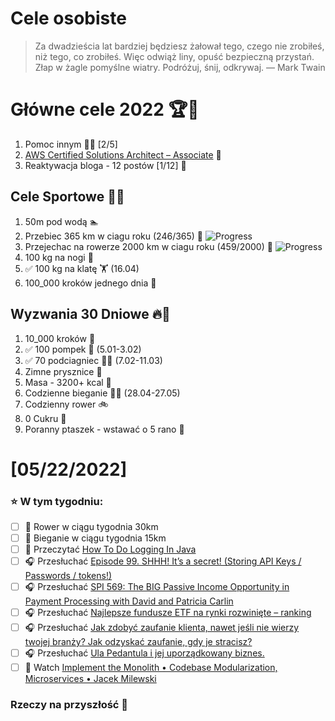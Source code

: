 Cele osobiste
==============
> Za dwadzieścia lat bardziej będziesz żałował tego, czego nie zrobiłeś, niż tego, co zrobiłeś. Więc odwiąż liny, opuść bezpieczną przystań. Złap w żagle pomyślne wiatry. Podróżuj, śnij, odkrywaj.
> — Mark Twain

# Główne cele 2022 🏆🥇
1. Pomoc innym 🧚‍♂️ [2/5]
2. [AWS Certified Solutions Architect – Associate](https://aws.amazon.com/certification/certified-solutions-architect-associate/) 📜
3. Reaktywacja bloga - 12 postów [1/12] 📝

## Cele Sportowe 💪🥈
1. 50m pod wodą 🏊
2. Przebiec 365 km w ciagu roku (246/365) 🏃 ![Progress](https://progress-bar.dev/67/)
3. Przejechac na rowerze 2000 km w ciagu roku (459/2000) 🚴 ![Progress](https://progress-bar.dev/22/)
4. 100 kg na nogi 🦵
5. ✅ 100 kg na klatę 🏋️ (16.04)
6. 100_000 kroków jednego dnia 🚶

## Wyzwania 30 Dniowe 🔥🥉
1. 10_000 kroków 🦶
2. ✅ 100 pompek 🙇 (5.01-3.02)
3. ✅ 70 podciagniec 🏋️‍♂️ (7.02-11.03)
4. Zimne prysznice 🚿
5. Masa - 3200+ kcal 🍌
6. Codzienne bieganie 🏃‍♀️ (28.04-27.05)
7. Codzienny rower 🚲
8. 0 Cukru 🎂
9. Poranny ptaszek - wstawać o 5 rano 🌅

# [05/22/2022]
### ⭐ W tym tygodniu:
- [ ] 🚴 Rower w ciągu tygodnia 30km
- [ ] 🏃 Bieganie w ciągu tygodnia 15km
- [ ] 📗 Przeczytać [How To Do Logging In Java](https://www.marcobehler.com/guides/java-logging)
- [ ] 🎧 Przesłuchać [Episode 99. SHHH! It’s a secret! (Storing API Keys / Passwords / tokens!)](https://www.javapubhouse.com/2022/01/episode-99-shhh-its-a-secret-storing-api-keys-passwords-tokens.html)
- [ ] 🎧 Przesłuchać [SPI 569: The BIG Passive Income Opportunity in Payment Processing with David and Patricia Carlin](https://www.smartpassiveincome.com/podcasts/spi-569-the-big-passive-income-opportunity-in-payment-processing/)
- [ ] 🎧 Przesłuchać [Najlepsze fundusze ETF na rynki rozwinięte – ranking](https://inwestomat.eu/najlepsze-fundusze-etf-na-rynki-rozwiniete/)
- [ ] 🎧 Przesłuchać [Jak zdobyć zaufanie klienta, nawet jeśli nie wierzy twojej branży? Jak odzyskać zaufanie, gdy je stracisz?](https://malawielkafirma.pl/jak-zdobyc-lub-odzyskac-zaufanie/)
- [ ] 🎧 Przesłuchać [Ula Pedantula i jej uporządkowany biznes.](https://zaprojektujswojezycie.pl/ula-pedantula-i-jej-uporzadkowany-biznes/)
- [ ] 🎥 Watch [Implement the Monolith • Codebase Modularization, Microservices • Jacek Milewski](https://youtu.be/VHf3rEwagw8)

### Rzeczy na przyszłość 🏅
